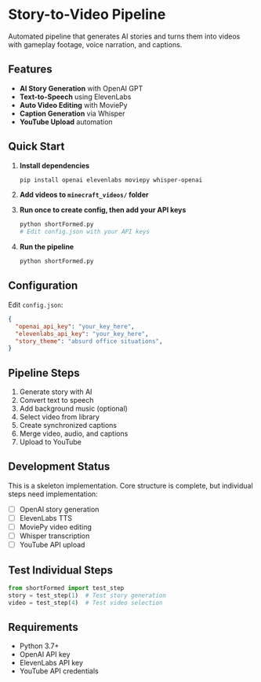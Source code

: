 # Story-to-Video Pipeline

Automated pipeline that generates AI stories and turns them into videos with gameplay footage, voice narration, and captions.

## Features

- **AI Story Generation** with OpenAI GPT
- **Text-to-Speech** using ElevenLabs
- **Auto Video Editing** with MoviePy
- **Caption Generation** via Whisper
- **YouTube Upload** automation

## Quick Start

1. **Install dependencies**
   ```bash
   pip install openai elevenlabs moviepy whisper-openai
   ```

2. **Add videos to `minecraft_videos/` folder**

3. **Run once to create config, then add your API keys**
   ```bash
   python shortFormed.py
   # Edit config.json with your API keys
   ```

4. **Run the pipeline**
   ```bash
   python shortFormed.py
   ```

## Configuration

Edit `config.json`:
```json
{
  "openai_api_key": "your_key_here",
  "elevenlabs_api_key": "your_key_here",
  "story_theme": "absurd office situations",
}
```

## Pipeline Steps

1. Generate story with AI
2. Convert text to speech
3. Add background music (optional)
4. Select video from library
5. Create synchronized captions
6. Merge video, audio, and captions
7. Upload to YouTube

## Development Status

This is a skeleton implementation. Core structure is complete, but individual steps need implementation:

- [ ] OpenAI story generation
- [ ] ElevenLabs TTS
- [ ] MoviePy video editing
- [ ] Whisper transcription
- [ ] YouTube API upload

## Test Individual Steps

```python
from shortFormed import test_step
story = test_step(1)  # Test story generation
video = test_step(4)  # Test video selection
```

## Requirements

- Python 3.7+
- OpenAI API key
- ElevenLabs API key
- YouTube API credentials
